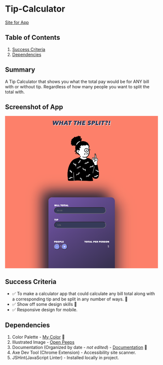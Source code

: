 # Tip-Calculator

[Site for App](https://1dedios.github.io/Tip-Calculator/)

## Table of Contents

1. [Success Criteria](#success-criteria)
2. [Dependencies](#dependencies)

## Summary

A Tip Calculator that shows you what the total pay would be for ANY bill with or without tip. Regardless of how many people you want to split the total with.

## Screenshot of App

![Tip Calculator Screenshot](./Images/screenshot.png "Tip Calculator Still")

## Success Criteria

- ✅ To make a calculator app that could calculate any bill total along with a corresponding tip and be split in any number of ways. 🎉  
- ✅ Show off some design skills 🎨
- ✅ Responsive design for mobile.

## Dependencies

1. Color Palette - [My Color](https://mycolor.space/?hex=%23845EC2&sub=1) 🎨
2. Illustrated Image - [Open Peeps](https://www.openpeeps.com/)
3. Documentation (Organized by date - *not edited*) - [Documentation](https://www.notion.so/dediosprogramming/Tip-Calculator-5db52949642b4b7ab6de7ec888bc92b0) 📝
4. Axe Dev Tool (Chrome Extension) - Accessibility site scanner.
5. JSHint(JavaScript Linter) - Installed locally in project.
